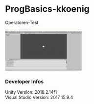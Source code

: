 # ProgBasics-kkoenig
Operatoren-Test <br>

<div>
<img src="./Screenshots/WelcomeScene.jpg" width="250">
</div>

<h3>Developer Infos</h3> 

Unity Version: 2018.2.14f1 <br>
Visual Studio Version: 2017 15.9.4
